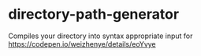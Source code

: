 # directory-path-generator
Compiles your directory into syntax appropriate input for https://codepen.io/weizhenye/details/eoYvye
